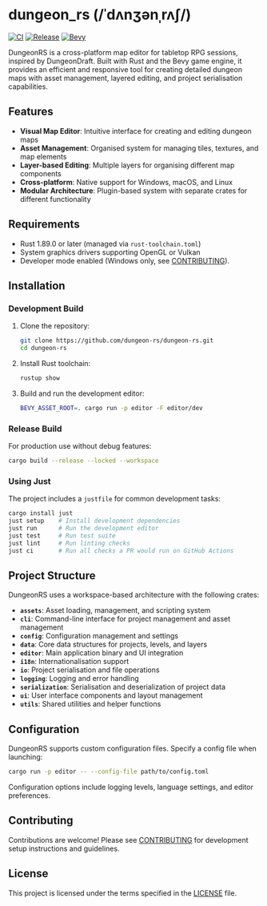 # dungeon_rs (/ˈdʌnʒənˌrʌʃ/)
[![CI](https://github.com/dungeon-rs/dungeon-rs/actions/workflows/ci.yaml/badge.svg)](https://github.com/dungeon-rs/dungeon-rs/actions/workflows/ci.yaml)
[![Release](https://github.com/dungeon-rs/dungeon-rs/actions/workflows/release.yaml/badge.svg)](https://github.com/dungeon-rs/dungeon-rs/actions/workflows/release.yaml)
[![Bevy](https://img.shields.io/deps-rs/bevy/0.16.1)]([[https://crate.io]()](https://crates.io/crates/bevy))

DungeonRS is a cross-platform map editor for tabletop RPG sessions, inspired by DungeonDraft. Built with Rust and the Bevy game engine, it provides an efficient and responsive tool for creating detailed dungeon maps with asset management, layered editing, and project serialisation capabilities.

## Features

- **Visual Map Editor**: Intuitive interface for creating and editing dungeon maps
- **Asset Management**: Organised system for managing tiles, textures, and map elements
- **Layer-based Editing**: Multiple layers for organising different map components
- **Cross-platform**: Native support for Windows, macOS, and Linux
- **Modular Architecture**: Plugin-based system with separate crates for different functionality

## Requirements

- Rust 1.89.0 or later (managed via `rust-toolchain.toml`)
- System graphics drivers supporting OpenGL or Vulkan
- Developer mode enabled (Windows only, see [CONTRIBUTING](./CONTRIBUTING.md#using-claude-code-on-windows)).

## Installation

### Development Build

1. Clone the repository:
   ```bash
   git clone https://github.com/dungeon-rs/dungeon-rs.git
   cd dungeon-rs
   ```

2. Install Rust toolchain:
   ```bash
   rustup show
   ```

3. Build and run the development editor:
   ```bash
   BEVY_ASSET_ROOT=. cargo run -p editor -F editor/dev
   ```

### Release Build

For production use without debug features:
```bash
cargo build --release --locked --workspace
```

### Using Just

The project includes a `justfile` for common development tasks:
```bash
cargo install just
just setup    # Install development dependencies
just run      # Run the development editor
just test     # Run test suite
just lint     # Run linting checks
just ci       # Run all checks a PR would run on GitHub Actions
```

## Project Structure

DungeonRS uses a workspace-based architecture with the following crates:

- **`assets`**: Asset loading, management, and scripting system
- **`cli`**: Command-line interface for project management and asset management
- **`config`**: Configuration management and settings
- **`data`**: Core data structures for projects, levels, and layers
- **`editor`**: Main application binary and UI integration
- **`i18n`**: Internationalisation support
- **`io`**: Project serialisation and file operations
- **`logging`**: Logging and error handling
- **`serialization`**: Serialisation and deserialization of project data
- **`ui`**: User interface components and layout management
- **`utils`**: Shared utilities and helper functions

## Configuration

DungeonRS supports custom configuration files. Specify a config file when launching:
```bash
cargo run -p editor -- --config-file path/to/config.toml
```

Configuration options include logging levels, language settings, and editor preferences.

## Contributing

Contributions are welcome! Please see [CONTRIBUTING](CONTRIBUTING.md) for development setup instructions and guidelines.

## License

This project is licensed under the terms specified in the [LICENSE](LICENSE) file.
